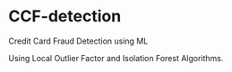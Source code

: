 # CCF-detection
Credit Card Fraud Detection using ML

Using Local Outlier Factor and Isolation Forest Algorithms.

